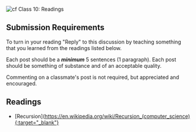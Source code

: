 ![cf](http://i.imgur.com/7v5ASc8.png) Class 10: Readings

## Submission Requirements
To turn in your reading "Reply" to this discussion by teaching something that you learned from the 
readings listed below.

Each post should be a ***minimum*** 5 sentences (1 paragraph). Each post should be something of substance and 
of an acceptable quality. 

Commenting on a classmate's post is not required, but appreciated and encouraged.


## Readings
- [Recursion](https://en.wikipedia.org/wiki/Recursion_(computer_science){:target="_blank"} 